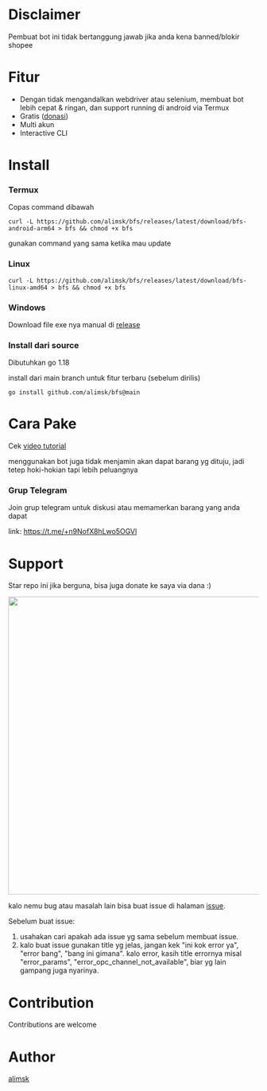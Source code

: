 # Disclaimer
Pembuat bot ini tidak bertanggung jawab jika anda kena banned/blokir shopee

# Fitur
- Dengan tidak mengandalkan webdriver atau selenium, membuat bot lebih cepat & ringan, dan support running di android via Termux
- Gratis ([donasi](#support))
- Multi akun
- Interactive CLI

# Install
### Termux
Copas command dibawah
```
curl -L https://github.com/alimsk/bfs/releases/latest/download/bfs-android-arm64 > bfs && chmod +x bfs
```
gunakan command yang sama ketika mau update

### Linux
```
curl -L https://github.com/alimsk/bfs/releases/latest/download/bfs-linux-amd64 > bfs && chmod +x bfs
```

### Windows
Download file exe nya manual di [release](https://github.com/alimsk/bfs/releases/latest)

### Install dari source
Dibutuhkan go 1.18

install dari main branch untuk fitur terbaru (sebelum dirilis)
```
go install github.com/alimsk/bfs@main
```

# Cara Pake
Cek [video tutorial](https://youtu.be/1fIKouowm_M)

menggunakan bot juga tidak menjamin akan dapat barang yg dituju, jadi tetep hoki-hokian tapi lebih peluangnya

### Grup Telegram
Join grup telegram untuk diskusi atau memamerkan barang yang anda dapat

link:
https://t.me/+n9NofX8hLwo5OGVl

# Support
Star repo ini jika berguna, bisa juga donate ke saya via dana :)

<img src="https://user-images.githubusercontent.com/51353996/158705498-add7da42-1907-43ff-ab80-b2d673f66b3b.png" width="600">

kalo nemu bug atau masalah lain bisa buat issue di halaman [issue](https://github.com/alimsk/bfs/issues).

Sebelum buat issue:
1. usahakan cari apakah ada issue yg sama sebelum membuat issue.
2. kalo buat issue gunakan title yg jelas, jangan kek "ini kok error ya", "error bang", "bang ini gimana".
kalo error, kasih title errornya misal "error_params", "error_opc_channel_not_available", biar yg lain gampang juga nyarinya.

# Contribution
Contributions are welcome

# Author
[alimsk](https://github.com/alimsk)
